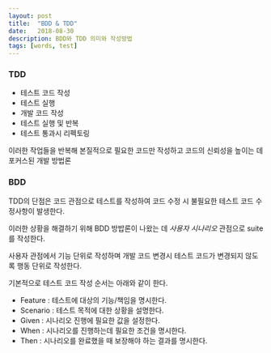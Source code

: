 ```yaml
---
layout: post
title:  "BDD & TDD"
date:   2018-08-30
description: BDD와 TDD 의미와 작성방법
tags: [words, test]
---
```

### TDD
- 테스트 코드 작성
- 테스트 실행
- 개발 코드 작성
- 테스트 실행 및 반복
- 테스트 통과시 리펙토링

이러한 작업들을 반복해 본질적으로 필요한 코드만 작성하고 코드의 신뢰성을 높이는 데 포커스된 개발 방법론

### BDD
TDD의 단점은 코드 관점으로 테스트를 작성하여 코드 수정 시 불필요한 테스트 코드 수정사항이 발생한다.

이러한 상황을 해결하기 위해 BDD 방밥론이 나왔는 데 *사용자 시나리오* 관점으로 suite를 작성한다.

사용자 관점에서 기능 단위로 작성하며 개발 코드 변경시 테스트 코드가 변경되지 않도록 행동 단위로 작성한다.

기본적으로 테스트 코드 작성 순서는 아래와 같이 한다.
- Feature : 테스트에 대상의 기능/책임을 명시한다.
- Scenario : 테스트 목적에 대한 상황을 설명한다.
- Given : 시나리오 진행에 필요한 값을 설정한다.
- When : 시나리오를 진행하는데 필요한 조건을 명시한다.
- Then : 시나리오를 완료했을 때 보장해야 하는 결과를 명시한다.